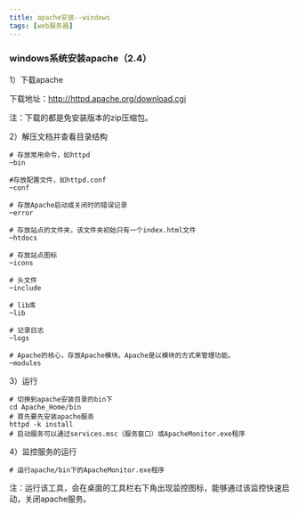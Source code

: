 ```yaml
---
title: apache安装--windows
tags: [web服务器]
---
```


### windows系统安装apache（2.4）

1）下载apache

下载地址：http://httpd.apache.org/download.cgi

注：下载的都是免安装版本的zip压缩包。

2）解压文档并查看目录结构

```
# 存放常用命令，如httpd
─bin

#存放配置文件，如httpd.conf
─conf
 
# 存放Apache启动或关闭时的错误记录
─error

# 存放站点的文件夹，该文件夹初始只有一个index.html文件
─htdocs

# 存放站点图标
─icons

# 头文件
─include

# lib库
─lib

# 记录日志
─logs

# Apache的核心，存放Apache模块。Apache是以模块的方式来管理功能。
─modules
```

3）运行

```
# 切换到apache安装目录的bin下
cd Apache_Home/bin
# 首先要先安装apache服务
httpd -k install
# 启动服务可以通过services.msc（服务窗口）或ApacheMonitor.exe程序
```

4）监控服务的运行

```
# 运行apache/bin下的ApacheMonitor.exe程序
```

注：运行该工具，会在桌面的工具栏右下角出现监控图标，能够通过该监控快速启动，关闭apache服务。